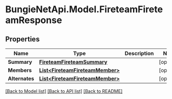 # BungieNetApi.Model.FireteamFireteamResponse
## Properties

Name | Type | Description | Notes
------------ | ------------- | ------------- | -------------
**Summary** | [**FireteamFireteamSummary**](FireteamFireteamSummary.md) |  | [optional] 
**Members** | [**List&lt;FireteamFireteamMember&gt;**](FireteamFireteamMember.md) |  | [optional] 
**Alternates** | [**List&lt;FireteamFireteamMember&gt;**](FireteamFireteamMember.md) |  | [optional] 

[[Back to Model list]](../README.md#documentation-for-models) [[Back to API list]](../README.md#documentation-for-api-endpoints) [[Back to README]](../README.md)

